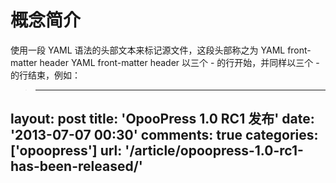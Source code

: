 # 概念简介

使用一段 YAML 语法的头部文本来标记源文件，这段头部称之为 YAML front-matter header
YAML front-matter header 以三个 - 的行开始，并同样以三个 - 的行结束，例如：
> ---
 layout: post
 title: 'OpooPress 1.0 RC1 发布'
 date: '2013-07-07 00:30'
 comments: true
 categories: ['opoopress']
 url: '/article/opoopress-1.0-rc1-has-been-released/'
 ---